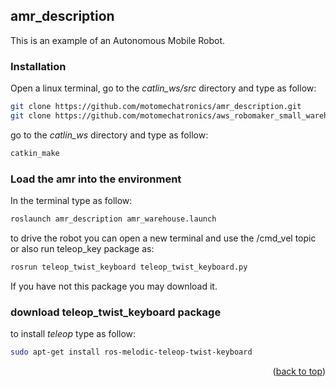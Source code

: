 

<!-- GETTING STARTED -->
## amr_description

This is an example of an Autonomous Mobile Robot.

### Installation

Open a linux terminal, go to the _catlin_ws/src_ directory and type as follow:

  ```sh
  git clone https://github.com/motomechatronics/amr_description.git
  git clone https://github.com/motomechatronics/aws_robomaker_small_warehouse_world.git
  
  ```
go to the _catlin_ws_ directory and type as follow:

  ```sh
  catkin_make
  
  ```
### Load the amr into the environment
In the terminal type as follow:
  ```sh
roslaunch amr_description amr_warehouse.launch  
  
  ```
to drive the robot you can open a new terminal and use the /cmd_vel topic or also run teleop_key package as:

  ```sh
rosrun teleop_twist_keyboard teleop_twist_keyboard.py

  
  ```
If you have not this package you may download it.
### download teleop_twist_keyboard package
to install _teleop_ type as follow:

  ```sh
sudo apt-get install ros-melodic-teleop-twist-keyboard
  
  ```

<p align="right">(<a href="#top">back to top</a>)</p>
